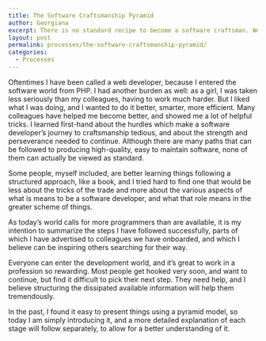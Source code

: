 ```yaml
---
title: The Software Craftsmanship Pyramid
author: Georgiana
excerpt: There is no standard recipe to become a software craftsman. We attempt to structure the various stages in a pyramid shape, to help anyone interested to follow how the mindset changes are best approached.
layout: post
permalink: processes/the-software-craftsmanship-pyramid/
categories:
  - Processes
---
```

Oftentimes I have been called a web developer, because I entered the software world from PHP. I had another burden as well: as a girl, I was taken less seriously than my colleagues, having to work much harder. But I liked what I was doing, and I wanted to do it better, smarter, more efficient. Many colleagues have helped me become better, and showed me a lot of helpful tricks. I learned first-hand about the hurdles which make a software developer&#8217;s journey to craftsmanship tedious, and about the strength and perseverance needed to continue. Although there are many paths that can be followed to producing high-quality, easy to maintain software, none of them can actually be viewed as standard.

Some people, myself included, are better learning things following a structured approach, like a book, and I tried hard to find one that would be less about the tricks of the trade and more about the various aspects of what is means to be a software developer, and what that role means in the greater scheme of things.

As today&#8217;s world calls for more programmers than are available, it is my intention to summarize the steps I have followed successfully, parts of which I have advertised to colleagues we have onboarded, and which I believe can be inspiring others searching for their way.

Everyone can enter the development world, and it&#8217;s great to work in a profession so rewarding. Most people get hooked very soon, and want to continue, but find it difficult to pick their next step. They need help, and I believe structuring the dissipated available information will help them tremendously.

In the past, I found it easy to present things using a pyramid model, so today I am simply introducing it, and a more detailed explanation of each stage will follow separately, to allow for a better understanding of it.
